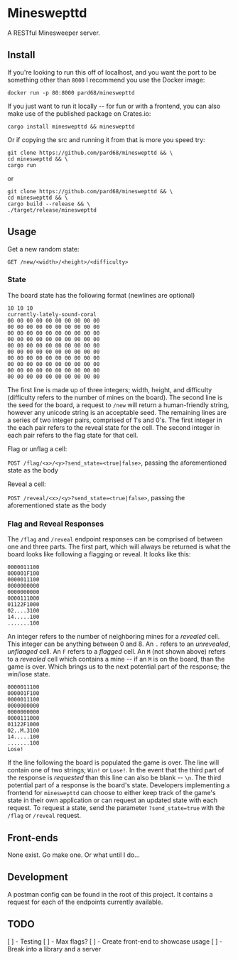 # Mineswepttd

A RESTful Minesweeper server.

## Install

If you're looking to run this off of localhost, and you want the port to be
something other than `8000` I recommend you use the Docker image:

```shell
docker run -p 80:8000 pard68/mineswepttd
```

If you just want to run it locally -- for fun or with a frontend, you can also
make use of the published package on Crates.io:

```shell
cargo install mineswepttd && mineswepttd
```

Or if copying the src and running it from that is more you speed try:

```shell
git clone https://github.com/pard68/mineswepttd && \
cd mineswepttd && \
cargo run
```

or

```shell
git clone https://github.com/pard68/mineswepttd && \
cd mineswepttd && \
cargo build --release && \
./target/release/mineswepttd
```

## Usage

Get a new random state:

`GET /new/<width>/<height>/<difficulty>`

### State

The board state has the following format (newlines are optional)

```text
10 10 10
currently-lately-sound-coral
00 00 00 00 00 00 00 00 00 00
00 00 00 00 00 00 00 00 00 00
00 00 00 00 00 00 00 00 00 00
00 00 00 00 00 00 00 00 00 00
00 00 00 00 00 00 00 00 00 00
00 00 00 00 00 00 00 00 00 00
00 00 00 00 00 00 00 00 00 00
00 00 00 00 00 00 00 00 00 00
00 00 00 00 00 00 00 00 00 00
00 00 00 00 00 00 00 00 00 00
```

The first line is made up of three integers; width, height, and difficulty
(difficulty refers to the number of mines on the board). The second line is the
seed for the board, a request to `/new` will return a human-friendly string,
however any unicode string is an acceptable seed. The remaining lines are a
series of two integer pairs, comprised of 1's and 0's. The first integer in the
each pair refers to the reveal state for the cell. The second integer in each
pair refers to the flag state for that cell.

Flag or unflag a cell:

`POST /flag/<x>/<y>?send_state=<true|false>`, passing the aforementioned state
as the body

Reveal a cell:

`POST /reveal/<x>/<y>?send_state=<true|false>`, passing the aforementioned state
as the body

### Flag and Reveal Responses

The `/flag` and `/reveal` endpoint responses can be comprised of between one and
three parts. The first part, which will always be returned is what the board
looks like following a flagging or reveal. It looks like this:

```text
0000011100
000001F100
0000011100
0000000000
0000000000
0000111000
01122F1000
02....3100
14.....100
.......100
```

An integer refers to the number of neighboring mines for a _revealed_ cell. This
integer can be anything between 0 and 8. An `.` refers to an _unrevealed_,
_unflaaged_ cell. An `F` refers to a _flagged_ cell. An `M` (not shown above)
refers to a _revealed_ cell which contains a mine -- if an `M` is on the board,
than the game is over. Which brings us to the next potential part of the
response; the win/lose state.

```text
0000011100
000001F100
0000011100
0000000000
0000000000
0000111000
01122F1000
02..M.3100
14.....100
.......100
Lose!
```

If the line following the board is populated the game is over. The line will
contain one of two strings; `Win!` or `Lose!`. In the event that the third part
of the response is _requested_ than this line can also be blank -- `\n`. The
third potential part of a response is the board's state. Developers implementing
a frontend for `mineswepttd` can choose to either keep track of the game's state
in their own application or can request an updated state with each request. To
request a state, send the parameter `?send_state=true` with the `/flag` or
`/reveal` request.

## Front-ends

None exist. Go make one. Or what until I do...

## Development

A postman config can be found in the root of this project. It contains a request
for each of the endpoints currently available.

## TODO

[ ] - Testing
[ ] - Max flags?
[ ] - Create front-end to showcase usage
[ ] - Break into a library and a server
